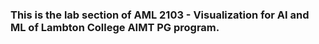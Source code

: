 ### This is the lab section of AML 2103 - Visualization for AI and ML of Lambton College AIMT PG program.
